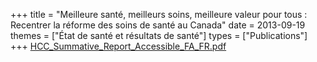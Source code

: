 +++
title = "Meilleure santé, meilleurs soins, meilleure valeur pour tous : Recentrer la réforme des soins de santé au Canada"
date = 2013-09-19
themes = ["État de santé et résultats de santé"]
types = ["Publications"]
+++
[HCC\_Summative\_Report\_Accessible\_FA\_FR.pdf](/files/HCC_Summative_Report_Accessible_FA_FR.pdf)
